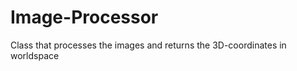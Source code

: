 Image-Processor
===============

Class that processes the images and returns the 3D-coordinates in worldspace
